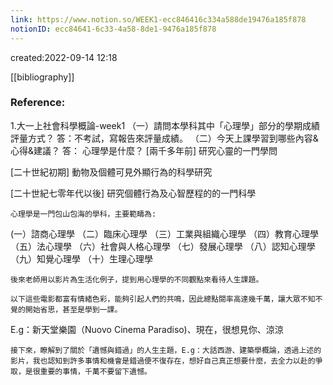 ```yaml
---
link: https://www.notion.so/WEEK1-ecc846416c334a588de19476a185f878
notionID: ecc84641-6c33-4a58-8de1-9476a185f878
---
```

created:2022-09-14 12:18

[[bibliography]]

### Reference:
1.大一上社會科學概論-week1 
（一）請問本學科其中「心理學」部分的學期成績評量方式？
答：不考試，寫報告來評量成績。
（二）今天上課學習到哪些內容&心得&建議？
答：
心理學是什麼？
[兩千多年前]
研究心靈的一門學問

[二十世紀初期]
動物及個體可見外顯行為的科學研究

[二十世紀七零年代以後]
研究個體行為及心智歷程的的一門科學

    心理學是一門包山包海的學科，主要範疇為:
  (一）諮商心理學
（二）臨床心理學
（三）工業與組織心理學
（四）教育心理學
（五）法心理學
（六）社會與人格心理學
（七）發展心理學
（八）認知心理學
（九）知覺心理學
（十）生理心理學

    後來老師用以影片為生活化例子，提到用心理學的不同觀點來看待人生課題。

    以下這些電影都富有情緒色彩，能夠引起人們的共鳴，因此總點閱率高達幾千萬，讓大眾不知不覺的開始省思，甚至是學到一課。
E.g：新天堂樂園（Nuovo Cinema Paradiso)、現在，很想見你、涼涼
    
    接下來，瞭解到了關於「遺憾與錯過」的人生主題，E.g：大話西游、建築學概論，透過上述的影片，我也認知到許多事情和機會是錯過便不復存在，想好自己真正想要什麼，去全力以赴的爭取，是很重要的事情，千萬不要留下遺憾。